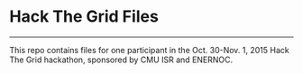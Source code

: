# Hack The Grid Files
----
This repo contains files for one participant in the Oct. 30-Nov. 1, 2015 Hack The Grid hackathon, 
sponsored by CMU ISR and ENERNOC.
